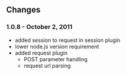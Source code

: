 ## Changes

### 1.0.8 - October 2, 2011

* added session to request in session plugin
* lower node.js version requirement
* added request plugin
  * POST parameter handling
  * request url parsing
  